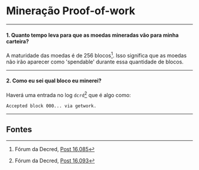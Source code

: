 # <i class="fa fa-fire"></i> Mineração Proof-of-work  

---

#### 1. Quanto tempo leva para que as moedas mineradas vão para minha carteira? 

A maturidade das moedas é de 256 blocos[^16085]. Isso significa que as moedas não irão aparecer como 'spendable' durante essa quantidade de blocos. 

---

#### 2. Como eu sei qual bloco eu minerei? 

Haverá uma entrada no log `dcrd`[^16093] que é algo como:

```no-highlight
Accepted block 000... via getwork.
```

---

## <i class="fa fa-book"></i> Fontes

[^16085]: Fórum da Decred, [Post 16,085](https://forum.decred.org/threads/1852/#post-16085)
[^16093]: Fórum da Decred, [Post 16,093](https://forum.decred.org/threads/1852/#post-16093)
